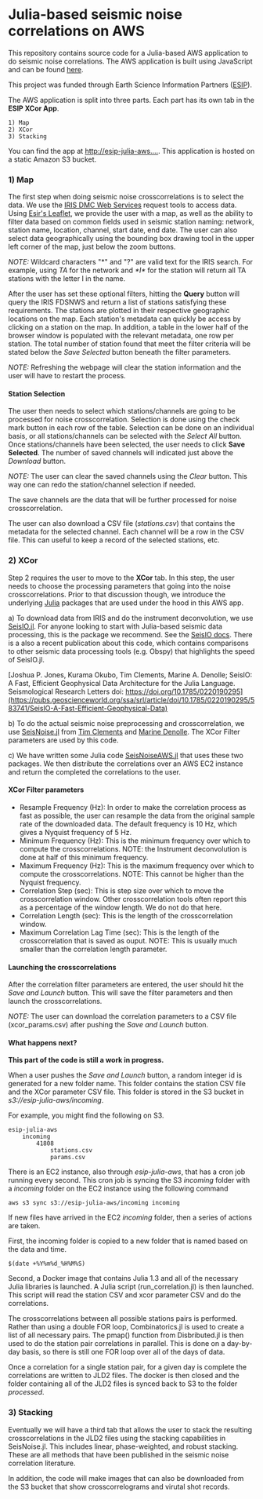# Julia-based seismic noise correlations on AWS

This repository contains source code for a Julia-based AWS application to do seismic noise correlations. The AWS application is built using JavaScript and can be found [here](insert_someday).

This project was funded through Earth Science Information Partners ([ESIP](https://www.esipfed.org/)).

The AWS application is split into three parts. Each part has its own tab in the __ESIP XCor App__. 

    1) Map
    2) XCor
    3) Stacking

You can find the app at [http://esip-julia-aws....](insert_someday). This application is hosted on a static Amazon S3 bucket.

### 1) Map

The first step when doing seismic noise crosscorrelations is to select the data. We use the [IRIS DMC Web Services](http://service.iris.edu/fdsnws/) request tools to access data. Using [Esir's Leaflet](https://esri.github.io/esri-leaflet/), we provide the user with a map, as well as the ability to filter data based on common fields used in seismic station naming: network, station name, location, channel, start date, end date. The user can also select data geographically using the bounding box drawing tool in the upper left corner of the map, just below the zoom buttons.

_NOTE:_ Wildcard characters "*" and "?" are valid text for the IRIS search. For example, using _TA_ for the network and _\*I\*_ for the station will return all TA stations with the letter I in the name.

After the user has set these optional filters, hitting the __Query__ button will query the IRIS FDSNWS and return a list of stations satisfying these requirements. The stations are plotted in their respective geographic locations on the map. Each station's metadata can quickly be access by clicking on a station on the map. In addition, a table in the lower half of the browser window is populated with the relevant metadata, one row per station. The total number of station found that meet the filter criteria will be stated below the _Save Selected_ button beneath the filter parameters.

_NOTE:_ Refreshing the webpage will clear the station information and the user will have to restart the process. 

#### Station Selection

The user then needs to select which stations/channels are going to be processed for noise crosscorrelation. Selection is done using the check mark button in each row of the table. Selection can be done on an individual basis, or all stations/channels can be selected with the _Select All_ button. Once stations/channels have been selected, the user needs to click __Save Selected__. The number of saved channels will indicated just above the _Download_ button. 

_NOTE:_ The user can clear the saved channels using the _Clear_ button. This way one can redo the station/channel selection if needed. 

The save channels are the data that will be further processed for noise crosscorrelation.

The user can also download a CSV file (_stations.csv_) that contains the metadata for the selected channel. Each channel will be a row in the CSV file. This can useful to keep a record of the selected stations, etc.

### 2) XCor

Step 2 requires the user to move to the __XCor__ tab. In this step, the user needs to choose the processing parameters that going into the noise crosscorrelations. Prior to that discussion though, we introduce the underlying [Julia](https://julialang.org/) packages that are used under the hood in this AWS app.

a) To download data from IRIS and do the instrument deconvolution, we use [SeisIO.jl](https://github.com/jpjones76/SeisIO.jl). For anyone looking to start with Julia-based seismic data processing, this is the package we recommend. See the [SeisIO docs](https://seisio.readthedocs.io/en/latest/). There is a also a recent publication about this code, which contains comparisons to other seismic data processing tools (e.g. Obspy) that highlights the speed of SeisIO.jl.

[Joshua P. Jones, Kurama Okubo, Tim Clements, Marine A. Denolle; SeisIO: A Fast, Efficient Geophysical Data Architecture for the Julia Language. Seismological Research Letters doi: https://doi.org/10.1785/0220190295](https://pubs.geoscienceworld.org/ssa/srl/article/doi/10.1785/0220190295/583741/SeisIO-A-Fast-Efficient-Geophysical-Data)

b) To do the actual seismic noise preprocessing and crosscorrelation, we use [SeisNoise.jl](https://github.com/tclements/SeisNoise.jl) from [Tim Clements](https://scholar.harvard.edu/thclements) and [Marine Denolle](https://quake.fas.harvard.edu/people/marine-denolle). The XCor Filter parameters are used by this code. 

c) We have written some Julia code [SeisNoiseAWS.jl](https://github.com/dylanmikesell/SeisNoiseAWS.jl/tree/master/docs) that uses these two packages. We then distribute the correlations over an AWS EC2 instance and return the completed the correlations to the user.

#### XCor Filter parameters

- Resample Frequency (Hz): In order to make the correlation process as fast as possible, the user can resample the data from the original sample rate of the downloaded data. The default frequency is 10 Hz, which gives a Nyquist frequency of 5 Hz.
- Minimum Frequency (Hz): This is the minimum frequency over which to compute the crosscorrelations. NOTE: the Instrument deconvolution is done at half of this minimum frequency.
- Maximum Frequency (Hz): This is the maximum frequency over which to compute the crosscorrelations. NOTE: This cannot be higher than the Nyquist frequency.
- Correlation Step (sec): This is step size over which to move the crosscorrelation window. Other crosscorrelation tools often report this as a percentage of the window length. We do not do that here.
- Correlation Length (sec): This is the length of the crosscorrelation window.
- Maximum Correlation Lag Time (sec): This is the length of the crosscorrelation that is saved as ouput. NOTE: This is usually much smaller than the correlation length parameter.

#### Launching the crosscorrelations

After the correlation filter parameters are entered, the user should hit the _Save and Launch_ button. This will save the filter parameters and then launch the crosscorrelations.

_NOTE:_ The user can download the correlation parameters to a CSV file (xcor_params.csv) after pushing the _Save and Launch_ button.

#### What happens next?

__This part of the code is still a work in progress.__

When a user pushes the _Save and Launch_ button, a random integer id is generated for a new folder name. This folder contains the station CSV file and the XCor parameter CSV file. This folder is stored in the S3 bucket in _s3://esip-julia-aws/incoming_. 

For example, you might find the following on S3.

    esip-julia-aws
        incoming
            41808
                stations.csv
                params.csv

There is an EC2 instance, also through _esip-julia-aws_, that has a cron job running every second. This cron job is syncing the S3 _incoming_ folder with a _incoming_ folder on the EC2 instance using the following command

    aws s3 sync s3://esip-julia-aws/incoming incoming

If new files have arrived in the EC2 _incoming_ folder, then a series of actions are taken.

First, the incoming folder is copied to a new folder that is named based on the data and time.

    $(date +%Y%m%d_%H%M%S)

Second, a Docker image that contains Julia 1.3 and all of the necessary Julia libraries is launched. A Julia script (run_correlation.jl) is then launched. This script will read the station CSV and xcor parameter CSV and do the correlations.

The crosscorrelations between all possible stations pairs is performed. Rather than using a double FOR loop, Combinatorics.jl is used to create a list of all necessary pairs. The pmap() function from Disbributed.jl is then used to do the station pair correlations in parallel. This is done on a day-by-day basis, so there is still one FOR loop over all of the days of data. 

Once a correlation for a single station pair, for a given day is complete the correlations are written to JLD2 files. The docker is then closed and the folder containing all of the JLD2 files is synced back to S3 to the folder _processed_.

### 3) Stacking

Eventually we will have a third tab that allows the user to stack the resulting crosscorrelations in the JLD2 files using the stacking capabilities in SeisNoise.jl. This includes linear, phase-weighted, and robust stacking. These are all methods that have been published in the seismic noise correlation literature.

In addition, the code will make images that can also be downloaded from the S3 bucket that show crosscorrelograms and virutal shot records.